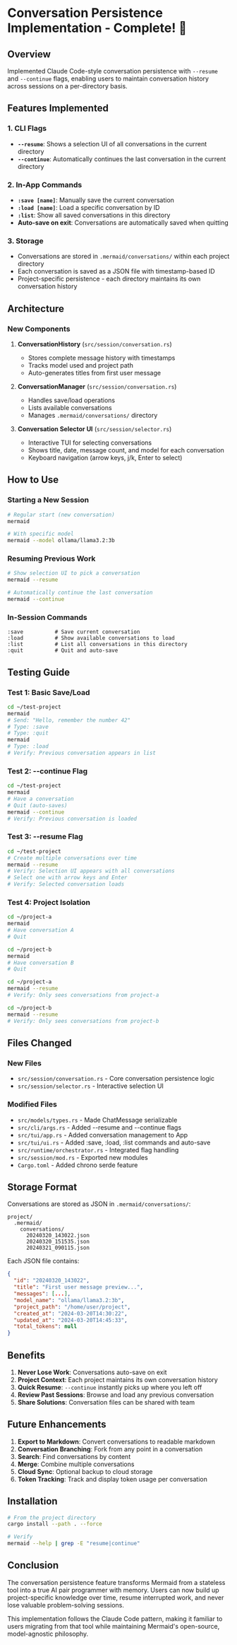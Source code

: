 # Conversation Persistence Implementation - Complete! 🎉

## Overview
Implemented Claude Code-style conversation persistence with `--resume` and `--continue` flags, enabling users to maintain conversation history across sessions on a per-directory basis.

## Features Implemented

### 1. CLI Flags
- **`--resume`**: Shows a selection UI of all conversations in the current directory
- **`--continue`**: Automatically continues the last conversation in the current directory

### 2. In-App Commands
- **`:save [name]`**: Manually save the current conversation
- **`:load [name]`**: Load a specific conversation by ID
- **`:list`**: Show all saved conversations in this directory
- **Auto-save on exit**: Conversations are automatically saved when quitting

### 3. Storage
- Conversations are stored in `.mermaid/conversations/` within each project directory
- Each conversation is saved as a JSON file with timestamp-based ID
- Project-specific persistence - each directory maintains its own conversation history

## Architecture

### New Components
1. **ConversationHistory** (`src/session/conversation.rs`)
   - Stores complete message history with timestamps
   - Tracks model used and project path
   - Auto-generates titles from first user message

2. **ConversationManager** (`src/session/conversation.rs`)
   - Handles save/load operations
   - Lists available conversations
   - Manages `.mermaid/conversations/` directory

3. **Conversation Selector UI** (`src/session/selector.rs`)
   - Interactive TUI for selecting conversations
   - Shows title, date, message count, and model for each conversation
   - Keyboard navigation (arrow keys, j/k, Enter to select)

## How to Use

### Starting a New Session
```bash
# Regular start (new conversation)
mermaid

# With specific model
mermaid --model ollama/llama3.2:3b
```

### Resuming Previous Work
```bash
# Show selection UI to pick a conversation
mermaid --resume

# Automatically continue the last conversation
mermaid --continue
```

### In-Session Commands
```
:save          # Save current conversation
:load          # Show available conversations to load
:list          # List all conversations in this directory
:quit          # Quit and auto-save
```

## Testing Guide

### Test 1: Basic Save/Load
```bash
cd ~/test-project
mermaid
# Send: "Hello, remember the number 42"
# Type: :save
# Type: :quit
mermaid
# Type: :load
# Verify: Previous conversation appears in list
```

### Test 2: --continue Flag
```bash
cd ~/test-project
mermaid
# Have a conversation
# Quit (auto-saves)
mermaid --continue
# Verify: Previous conversation is loaded
```

### Test 3: --resume Flag
```bash
cd ~/test-project
# Create multiple conversations over time
mermaid --resume
# Verify: Selection UI appears with all conversations
# Select one with arrow keys and Enter
# Verify: Selected conversation loads
```

### Test 4: Project Isolation
```bash
cd ~/project-a
mermaid
# Have conversation A
# Quit

cd ~/project-b
mermaid
# Have conversation B
# Quit

cd ~/project-a
mermaid --resume
# Verify: Only sees conversations from project-a

cd ~/project-b
mermaid --resume
# Verify: Only sees conversations from project-b
```

## Files Changed

### New Files
- `src/session/conversation.rs` - Core conversation persistence logic
- `src/session/selector.rs` - Interactive selection UI

### Modified Files
- `src/models/types.rs` - Made ChatMessage serializable
- `src/cli/args.rs` - Added --resume and --continue flags
- `src/tui/app.rs` - Added conversation management to App
- `src/tui/ui.rs` - Added :save, :load, :list commands and auto-save
- `src/runtime/orchestrator.rs` - Integrated flag handling
- `src/session/mod.rs` - Exported new modules
- `Cargo.toml` - Added chrono serde feature

## Storage Format

Conversations are stored as JSON in `.mermaid/conversations/`:
```
project/
  .mermaid/
    conversations/
      20240320_143022.json
      20240320_151535.json
      20240321_090115.json
```

Each JSON file contains:
```json
{
  "id": "20240320_143022",
  "title": "First user message preview...",
  "messages": [...],
  "model_name": "ollama/llama3.2:3b",
  "project_path": "/home/user/project",
  "created_at": "2024-03-20T14:30:22",
  "updated_at": "2024-03-20T14:45:33",
  "total_tokens": null
}
```

## Benefits

1. **Never Lose Work**: Conversations auto-save on exit
2. **Project Context**: Each project maintains its own conversation history
3. **Quick Resume**: `--continue` instantly picks up where you left off
4. **Review Past Sessions**: Browse and load any previous conversation
5. **Share Solutions**: Conversation files can be shared with team

## Future Enhancements

1. **Export to Markdown**: Convert conversations to readable markdown
2. **Conversation Branching**: Fork from any point in a conversation
3. **Search**: Find conversations by content
4. **Merge**: Combine multiple conversations
5. **Cloud Sync**: Optional backup to cloud storage
6. **Token Tracking**: Track and display token usage per conversation

## Installation

```bash
# From the project directory
cargo install --path . --force

# Verify
mermaid --help | grep -E "resume|continue"
```

## Conclusion

The conversation persistence feature transforms Mermaid from a stateless tool into a true AI pair programmer with memory. Users can now build up project-specific knowledge over time, resume interrupted work, and never lose valuable problem-solving sessions.

This implementation follows the Claude Code pattern, making it familiar to users migrating from that tool while maintaining Mermaid's open-source, model-agnostic philosophy.